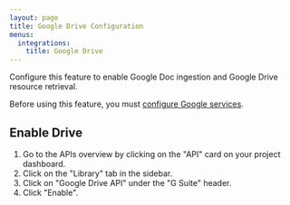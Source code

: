 ```yaml
---
layout: page
title: Google Drive Configuration
menus:
  integrations:
    title: Google Drive
---
```


Configure this feature to enable Google Doc ingestion and Google Drive resource retrieval.

Before using this feature, you must [configure Google services](/docs/customizing/settings/integrations.html).

## Enable Drive

1. Go to the APIs overview by clicking on the "API" card on your project dashboard.
2. Click on the "Library" tab in the sidebar.
3. Click on "Google Drive API" under the "G Suite" header.
4. Click "Enable".

